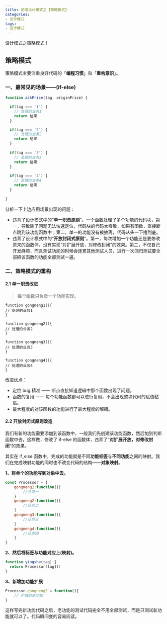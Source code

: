 ```yaml
---
title: 前端设计模式之【策略模式】
categories:
- 设计模式
tags:
- 设计模式
---
```


设计模式之策略模式！

<!--more-->



## 策略模式

策略模式主要注重良好代码的「**编程习惯**」和「**重构意识**」。



### 一、最常见的场景——(if-else)

```javascript
function askPrice(tag, originPrice) {

  if(tag === '1') {
    // 处理的业务1
    return 结果
  }

  if(tag === '2') {
    // 处理的业务2
    return 结果
  }
  
  if(tag === '3') {
    // 处理的业务3
    return 结果
  }
  
  if(tag === '4') {
    // 处理的业务4
    return 结果
  }
    
}
```

分析一下上边应用场景出现的问题：

- 违背了设计模式中的“**单一职责原则**”。一个函数处理了多个功能的代码块，第一，导致除了问题无法快速定位，代码块的代码太零散，如果有函数，直接断点跳到该功能函数中；第二，单一的功能没有被抽离，代码从头一下撸到底。
- 违背了设计模式中的“**开放封闭式原则**”。第一，每次增加一个功能还是要修改原来的函数体，没有实现“对扩展开放，对修改封闭”的效果。第二，不仅自己开发麻烦，而且测试功能的时候会连累其他测试人员，进行一次回归测试要全部把该函数的功能全部测试一遍。



### 二、策略模式的重构

#### 2.1 单一职责改进

> 每个函数只负责一个功能实现。

```
function gongneng1(){
// 处理的业务1
}

function gongneng2(){
// 处理的业务2
}

function gongneng3(){
// 处理的业务3
}

function gongneng4(){
// 处理的业务4
}
```

改进优点：

- 定位 bug 精准 —— 断点直接知道逻辑中那个函数出现了问题。
- 函数的复用 —— 每个功能函数都可以进行复用，不会出现整块代码的赋值粘贴。
- 最大程度的对该函数的功能进行了最大程度的解耦。



#### 2.2 开放封闭式原则改造

我们有新的功能需要添加到该函数中，一般我们先创建该功能函数，然后加到判断函数中去，这样做，修改了 if-else 的函数体，违背了“**对扩展开放，对修改封闭**”的效果。

其实在 if_else 函数中，完成的功能就是不同**功能标签**与**不同功能**之间的映射。我们在完成映射功能的同时也不改变代码的结构——**对象映射**。

**1、将单个的功能写到对象中去。**

```javascript
const Processor = {
    gongneng1:function(){
        //业务一
    }
    gongneng2:function(){
        //业务二
    }
    gongneng3:function(){
        //业务三
    }
	gongneng4:function(){
        //业务四
    }
}
```

**2、然后将标签与功能对应上(映射)。**

```javascript
function yingshe(tag) {
  return Processor[tag]()
}
```

**3、新增加功能扩展**

```javascript
Processor.gongneng5 = function(){
	// 扩展的新功能
}
```

这样写完新功能代码之后，老功能的测试代码完全不用全部测试，而是只测试新功能就可以了。代码瞬间变的容易阅读。



































































